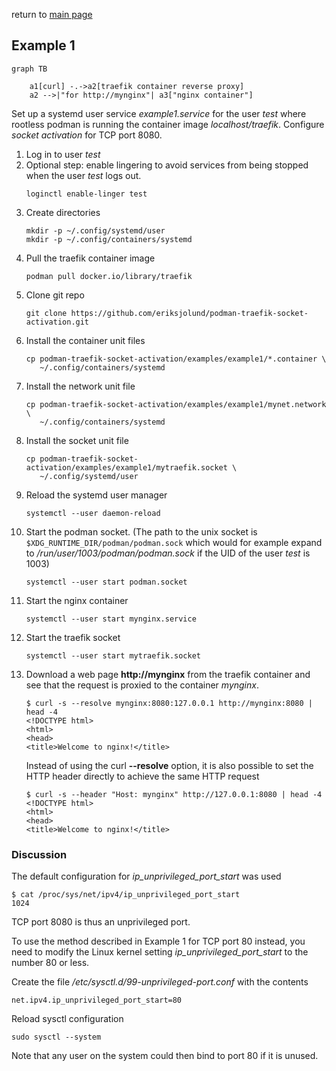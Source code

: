 return to [main page](../..)

## Example 1

``` mermaid
graph TB

    a1[curl] -.->a2[traefik container reverse proxy]
    a2 -->|"for http://mynginx"| a3["nginx container"]
```

Set up a systemd user service _example1.service_ for the user _test_ where rootless podman is running the container image _localhost/traefik_.
Configure _socket activation_ for TCP port 8080.

1. Log in to user _test_
1. Optional step: enable lingering to avoid services from being stopped when the user _test_ logs out.
   ```
   loginctl enable-linger test
   ```
1. Create directories
   ```
   mkdir -p ~/.config/systemd/user
   mkdir -p ~/.config/containers/systemd
   ```
1. Pull the traefik container image
   ```
   podman pull docker.io/library/traefik
   ```
1. Clone git repo
   ```
   git clone https://github.com/eriksjolund/podman-traefik-socket-activation.git
   ```
1. Install the container unit files
   ```
   cp podman-traefik-socket-activation/examples/example1/*.container \
      ~/.config/containers/systemd
   ```
1. Install the network unit file
   ```
   cp podman-traefik-socket-activation/examples/example1/mynet.network \
      ~/.config/containers/systemd
   ```
1. Install the socket unit file
   ```
   cp podman-traefik-socket-activation/examples/example1/mytraefik.socket \
      ~/.config/systemd/user
   ```
1. Reload the systemd user manager
   ```
   systemctl --user daemon-reload
   ```
1. Start the podman socket. (The path to the unix socket is `$XDG_RUNTIME_DIR/podman/podman.sock` which
   would for example expand to _/run/user/1003/podman/podman.sock_ if the UID of the user _test_ is 1003)
   ```
   systemctl --user start podman.socket
   ```
1. Start the nginx container
   ```
   systemctl --user start mynginx.service
   ```
1. Start the traefik socket
   ```
   systemctl --user start mytraefik.socket
   ```
1. Download a web page __http://mynginx__ from the traefik
   container and see that the request is proxied to the container _mynginx_.
   ```
   $ curl -s --resolve mynginx:8080:127.0.0.1 http://mynginx:8080 | head -4
   <!DOCTYPE html>
   <html>
   <head>
   <title>Welcome to nginx!</title>
   ```
   Instead of using the curl __--resolve__ option, it is also possible
   to set the HTTP header directly to achieve the same HTTP request
   ```
   $ curl -s --header "Host: mynginx" http://127.0.0.1:8080 | head -4
   <!DOCTYPE html>
   <html>
   <head>
   <title>Welcome to nginx!</title>
   ```

### Discussion

The default configuration for _ip_unprivileged_port_start_ was used

```
$ cat /proc/sys/net/ipv4/ip_unprivileged_port_start
1024
```
TCP port 8080 is thus an unprivileged port.

To use the method described in Example 1 for TCP port 80 instead, you need to
modify the Linux kernel setting _ip_unprivileged_port_start_ to the number
80 or less.

Create the file  _/etc/sysctl.d/99-unprivileged-port.conf_ with the contents
```
net.ipv4.ip_unprivileged_port_start=80
```
Reload sysctl configuration
```
sudo sysctl --system
```
Note that any user on the system could then bind to port 80 if it is unused.
